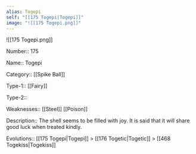 ```yaml
---
alias: Togepi
self: "[[175 Togepi|Togepi]]"
image: "![[175 Togepi.png]]"
---
```


![[175 Togepi.png]]


Number:: 175

Name:: Togepi

Category:: [[Spike Ball]]

Type-1:: [[Fairy]]

Type-2:: 

Weaknesses:: [[Steel]] [[Poison]]

Description:: The shell seems to be filled with joy. It is said that it will share good luck when treated kindly.

Evolutions:: [[175 Togepi|Togepi]] > [[176 Togetic|Togetic]] > [[468 Togekiss|Togekiss]]
